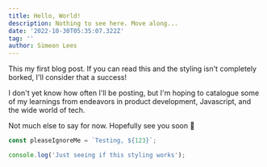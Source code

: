 ```yaml
---
title: Hello, World!
description: Nothing to see here. Move along...
date: '2022-10-30T05:35:07.322Z'
tag: ''
author: Simeon Lees
---
```


This my first blog post. If you can read this and the styling isn't completely borked, I'll consider that a success!

I don't yet know how often I'll be posting, but I'm hoping to catalogue some of my learnings from endeavors in product development, Javascript, and the wide world of tech.

Not much else to say for now. Hopefully see you soon 🙂

```javascript
const pleaseIgnoreMe = `Testing, ${123}`;

console.log('Just seeing if this styling works');
```
